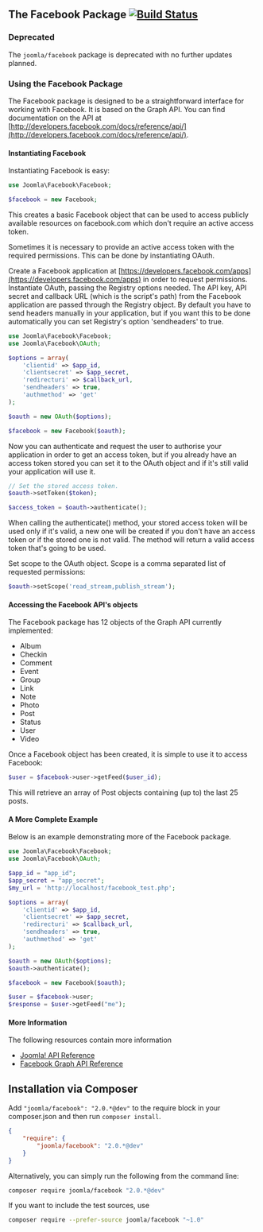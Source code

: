 ## The Facebook Package [![Build Status](https://ci.joomla.org/api/badges/joomla-framework/facebook-api/status.svg)](https://ci.joomla.org/joomla-framework/facebook-api)

### Deprecated

The `joomla/facebook` package is deprecated with no further updates planned.

### Using the Facebook Package

The Facebook package is designed to be a straightforward interface for working with Facebook. It is based on the Graph API. You can find documentation on the API at [http://developers.facebook.com/docs/reference/api/](http://developers.facebook.com/docs/reference/api/).

#### Instantiating Facebook

Instantiating Facebook is easy:

```php
use Joomla\Facebook\Facebook;

$facebook = new Facebook;
```

This creates a basic Facebook object that can be used to access publicly available resources on facebook.com which don't require an active access token.

Sometimes it is necessary to provide an active access token with the required permissions. This can be done by instantiating OAuth.

Create a Facebook application at [https://developers.facebook.com/apps](https://developers.facebook.com/apps) in order to request permissions. Instantiate OAuth, passing the Registry options needed. The API key, API secret and callback URL (which is the script's path) from the Facebook application are passed through the Registry object. By default you have to send headers manually in your application, but if you want this to be done automatically you can set Registry's option 'sendheaders' to true.

```php
use Joomla\Facebook\Facebook;
use Joomla\Facebook\OAuth;

$options = array(
    'clientid' => $app_id,
    'clientsecret' => $app_secret,
    'redirecturi' => $callback_url,
    'sendheaders' => true,
    'authmethod' => 'get'
);

$oauth = new OAuth($options);

$facebook = new Facebook($oauth);
```
Now you can authenticate and request the user to authorise your application in order to get an access token, but if you already have an access token stored you can set it to the OAuth object and if it's still valid your application will use it.

```php
// Set the stored access token.
$oauth->setToken($token);

$access_token = $oauth->authenticate();
```

When calling the authenticate() method, your stored access token will be used only if it's valid, a new one will be created if you don't have an access token or if the stored one is not valid. The method will return a valid access token that's going to be used.

Set scope to the OAuth object. Scope is a comma separated list of requested permissions:

```php
$oauth->setScope('read_stream,publish_stream');
```

#### Accessing the Facebook API's objects

The Facebook package has 12 objects of the Graph API currently implemented:
* Album
* Checkin
* Comment
* Event
* Group
* Link
* Note
* Photo
* Post
* Status
* User
* Video

Once a Facebook object has been created, it is simple to use it to access Facebook:

```php
$user = $facebook->user->getFeed($user_id);
```

This will retrieve an array of Post objects containing (up to) the last 25 posts.

#### A More Complete Example

Below is an example demonstrating more of the Facebook package.

```php
use Joomla\Facebook\Facebook;
use Joomla\Facebook\OAuth;

$app_id = "app_id";
$app_secret = "app_secret";
$my_url = 'http://localhost/facebook_test.php';

$options = array(
    'clientid' => $app_id,
    'clientsecret' => $app_secret,
    'redirecturi' => $callback_url,
    'sendheaders' => true,
    'authmethod' => 'get'
);

$oauth = new OAuth($options);
$oauth->authenticate();

$facebook = new Facebook($oauth);

$user = $facebook->user;
$response = $user->getFeed("me");
```

#### More Information

The following resources contain more information
* [Joomla! API Reference](http://api.joomla.org)
* [Facebook Graph API Reference](http://developers.facebook.com/docs/reference/api/)


## Installation via Composer

Add `"joomla/facebook": "2.0.*@dev"` to the require block in your composer.json and then run `composer install`.

```json
{
	"require": {
		"joomla/facebook": "2.0.*@dev"
	}
}
```

Alternatively, you can simply run the following from the command line:

```sh
composer require joomla/facebook "2.0.*@dev"
```

If you want to include the test sources, use

```sh
composer require --prefer-source joomla/facebook "~1.0"
```
